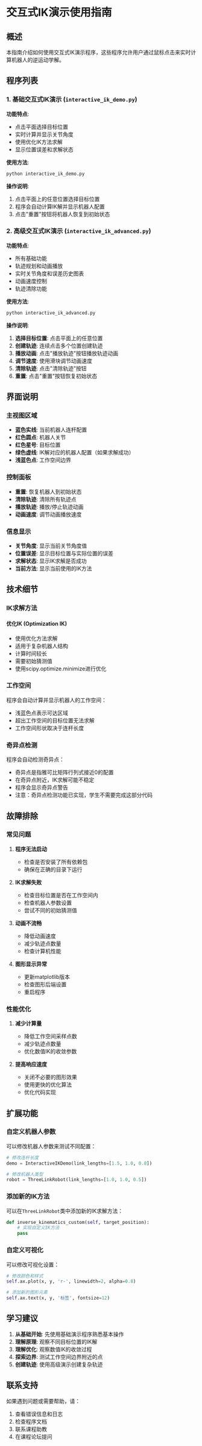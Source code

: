 # 交互式IK演示使用指南

## 概述

本指南介绍如何使用交互式IK演示程序，这些程序允许用户通过鼠标点击来实时计算机器人的逆运动学解。

## 程序列表

### 1. 基础交互式IK演示 (`interactive_ik_demo.py`)

**功能特点**:
- 点击平面选择目标位置
- 实时计算并显示关节角度
- 使用优化IK方法求解
- 显示位置误差和求解状态

**使用方法**:
```bash
python interactive_ik_demo.py
```

**操作说明**:
1. 点击平面上的任意位置选择目标位置
2. 程序会自动计算IK解并显示机器人配置
3. 点击"重置"按钮将机器人恢复到初始状态

### 2. 高级交互式IK演示 (`interactive_ik_advanced.py`)

**功能特点**:
- 所有基础功能
- 轨迹规划和动画播放
- 实时关节角度和误差历史图表
- 动画速度控制
- 轨迹清除功能

**使用方法**:
```bash
python interactive_ik_advanced.py
```

**操作说明**:
1. **选择目标位置**: 点击平面上的任意位置
2. **创建轨迹**: 连续点击多个位置创建轨迹
3. **播放动画**: 点击"播放轨迹"按钮播放轨迹动画
4. **调节速度**: 使用滑块调节动画速度
5. **清除轨迹**: 点击"清除轨迹"按钮
6. **重置**: 点击"重置"按钮恢复初始状态

## 界面说明

### 主视图区域
- **蓝色实线**: 当前机器人连杆配置
- **红色圆点**: 机器人关节
- **红色星号**: 目标位置
- **绿色虚线**: IK解对应的机器人配置（如果求解成功）
- **浅蓝色点**: 工作空间边界

### 控制面板
- **重置**: 恢复机器人到初始状态
- **清除轨迹**: 清除所有轨迹点
- **播放轨迹**: 播放/停止轨迹动画
- **动画速度**: 调节动画播放速度

### 信息显示
- **关节角度**: 显示当前关节角度值
- **位置误差**: 显示目标位置与实际位置的误差
- **求解状态**: 显示IK求解是否成功
- **当前方法**: 显示当前使用的IK方法

## 技术细节

### IK求解方法

#### 优化IK (Optimization IK)
- 使用优化方法求解
- 适用于复杂机器人结构
- 计算时间较长
- 需要初始猜测值
- 使用scipy.optimize.minimize进行优化

### 工作空间

程序会自动计算并显示机器人的工作空间：
- 浅蓝色点表示可达区域
- 超出工作空间的目标位置无法求解
- 工作空间形状取决于连杆长度

### 奇异点检测

程序会自动检测奇异点：
- 奇异点是指雅可比矩阵行列式接近0的配置
- 在奇异点附近，IK求解可能不稳定
- 程序会显示奇异点警告
- 注意：奇异点检测功能已实现，学生不需要完成这部分代码

## 故障排除

### 常见问题

1. **程序无法启动**
   - 检查是否安装了所有依赖包
   - 确保在正确的目录下运行

2. **IK求解失败**
   - 检查目标位置是否在工作空间内
   - 检查机器人参数设置
   - 尝试不同的初始猜测值

3. **动画不流畅**
   - 降低动画速度
   - 减少轨迹点数量
   - 检查计算机性能

4. **图形显示异常**
   - 更新matplotlib版本
   - 检查图形后端设置
   - 重启程序

### 性能优化

1. **减少计算量**
   - 降低工作空间采样点数
   - 减少轨迹点数量
   - 优化数值IK的收敛参数

2. **提高响应速度**
   - 关闭不必要的图形效果
   - 使用更快的优化算法
   - 优化代码实现

## 扩展功能

### 自定义机器人参数

可以修改机器人参数来测试不同配置：

```python
# 修改连杆长度
demo = InteractiveIKDemo(link_lengths=[1.5, 1.0, 0.8])

# 修改机器人类型
robot = ThreeLinkRobot(link_lengths=[1.0, 1.0, 0.5])
```

### 添加新的IK方法

可以在`ThreeLinkRobot`类中添加新的IK求解方法：

```python
def inverse_kinematics_custom(self, target_position):
    # 实现自定义IK方法
    pass
```

### 自定义可视化

可以修改可视化设置：

```python
# 修改颜色和样式
self.ax.plot(x, y, 'r-', linewidth=2, alpha=0.8)

# 添加新的图形元素
self.ax.text(x, y, '标签', fontsize=12)
```

## 学习建议

1. **从基础开始**: 先使用基础演示程序熟悉基本操作
2. **理解原理**: 观察不同目标位置的IK解
3. **理解优化**: 观察数值IK的收敛过程
4. **探索边界**: 测试工作空间边界附近的点
5. **创建轨迹**: 使用高级演示创建复杂轨迹

## 联系支持

如果遇到问题或需要帮助，请：
1. 查看错误信息和日志
2. 检查程序文档
3. 联系课程助教
4. 在课程论坛提问 